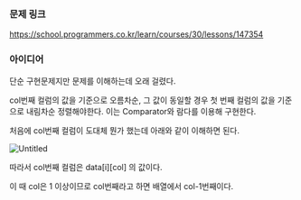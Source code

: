 ### 문제 링크

https://school.programmers.co.kr/learn/courses/30/lessons/147354

### 아이디어

단순 구현문제지만 문제를 이해하는데 오래 걸렸다. 

col번째 컬럼의 값을 기준으로 오름차순, 그 값이 동일할 경우 첫 번째 컬럼의 값을 기준으로 내림차순 정렬해야한다. 이는 Comparator와 람다를 이용해 구현한다.

처음에 col번째 컬럼이 도대체 뭔가 했는데 아래와 같이 이해하면 된다.

![Untitled](https://prod-files-secure.s3.us-west-2.amazonaws.com/e90301e2-a9b3-4296-8c35-e9074e46a946/2a9cdec3-762c-46cc-98c8-a0aaf0b7a0d0/Untitled.png)

따라서 col번째 컬럼은 data[i][col] 의 값이다.

이 때 col은 1 이상이므로 col번째라고 하면 배열에서 col-1번째이다.
